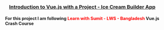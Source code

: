 


<br />
<p align="center">
  <h3 align="center"><a href="https://github.com/learnwithsumit/ice-cream-vue">Introduction to Vue.js with a Project - Ice Cream Builder App</a></h3>

<h4>For this project I am following <span style = "color:red;"}>Learn with Sumit - LWS - Bangladesh</span> Vue.js Crash Course </h4>









